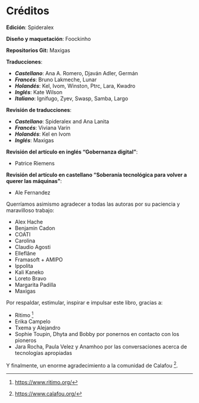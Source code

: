 # Créditos

**Edición**: Spideralex

**Diseño y maquetación**: Foockinho

**Repositorios Git:** Maxigas

**Traducciones**:

 * ***Castellano***: Ana A. Romero, Djaván Adler, Germán
 * ***Francés***: Bruno Lakmeche, Lunar
 * ***Holandés***: Kel, Ivom, Winston, Ptrc, Lara, Kwadro
 * ***Inglés***: Kate Wilson
 * ***Italiano***: Ignifugo, Zyev, Swasp, Samba, Largo

**Revisión de traducciones**:

 * ***Castellano***: Spideralex and Ana Lanita
 * ***Francés***: Viviana Varin
 * ***Holandés***: Kel en Ivom
 * ***Inglés***: Maxigas

**Revisión del artículo en inglés “Gobernanza digital”**:

 * Patrice Riemens

**Revisión del artículo en castellano “Soberanía tecnológica para volver a querer las máquinas”**:

 * Ale Fernandez

Querríamos asimismo agradecer a todas las autoras por su paciencia y maravilloso trabajo:

 * Alex Hache
 * Benjamin Cadon
 * COATI
 * Carolina
 * Claudio Agosti
 * Elleflâne
 * Framasoft + AMIPO
 * Ippolita
 * Kali Kaneko
 * Loreto Bravo
 * Margarita Padilla
 * Maxigas

Por respaldar, estimular, inspirar e impulsar este libro, gracias a:

 * Ritimo [^0]
 * Erika Campelo
 * Txema y Alejandro
 * Sophie Toupin, Dhyta and Bobby por ponernos en contacto con los pioneros
 * Jara Rocha, Paula Velez y Anamhoo por las conversaciones acerca de tecnologías apropiadas

Y finalmente, un enorme agradecimiento a la comunidad de Calafou [^1].

[^0]: https://www.ritimo.org/

[^1]: https://www.calafou.org/
